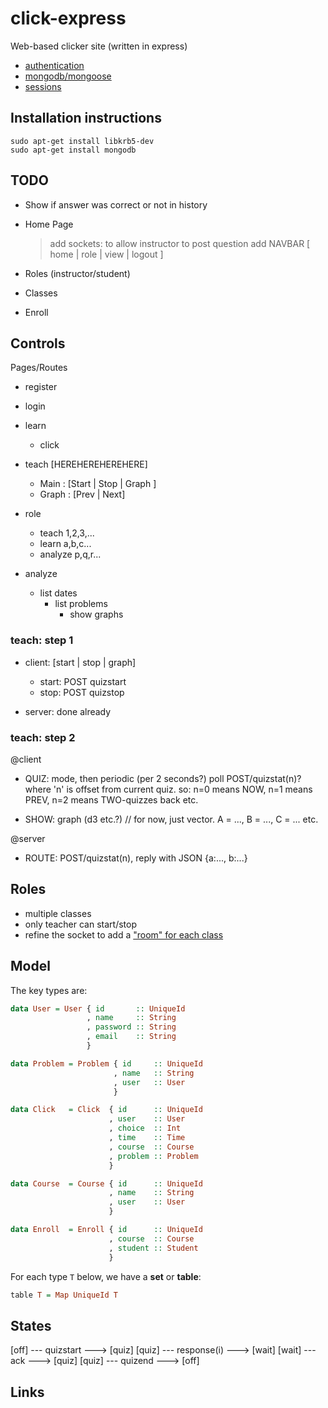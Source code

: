# click-express

Web-based clicker site (written in express)

+ [authentication][1]
+ [mongodb/mongoose][3]
+ [sessions][4]

## Installation instructions

    sudo apt-get install libkrb5-dev
    sudo apt-get install mongodb

## TODO

+ Show if answer was correct or not in history

+ Home Page
   > add sockets: to allow instructor to post question
   > add NAVBAR [ home | role | view | logout ]

+ Roles (instructor/student)

+ Classes

+ Enroll

## Controls

Pages/Routes

+ register  

+ login

+ learn
  * click

+ teach [HEREHEREHEREHERE]

  * Main  : [Start | Stop | Graph ]
  * Graph : [Prev | Next]

+ role
  * teach   1,2,3,...
  * learn   a,b,c...
  * analyze p,q,r...

+ analyze
  * list dates
     * list problems
       * show graphs

### teach: step 1

+ client: [start | stop | graph]
  + start: POST quizstart
  + stop: POST quizstop

+ server: done already

### teach: step 2

@client

+ QUIZ: mode, then periodic (per 2 seconds?) poll POST/quizstat(n)?
        where 'n' is offset from current quiz. so:
        n=0 means NOW,
        n=1 means PREV,
        n=2 means TWO-quizzes back etc.

+ SHOW: graph (d3 etc.?) // for now, just vector. A = ..., B = ..., C = ... etc.

@server

+ ROUTE: POST/quizstat(n), reply with JSON {a:..., b:...}

## Roles

+ multiple classes
+ only teacher can start/stop
+ refine the socket to add a ["room" for each class][5]

## Model

The key types are:

```haskell
data User = User { id       :: UniqueId
                 , name     :: String
                 , password :: String
                 , email    :: String
                 }

data Problem = Problem { id     :: UniqueId
                       , name   :: String
                       , user   :: User
                       }

data Click   = Click  { id      :: UniqueId
                      , user    :: User
                      , choice  :: Int
                      , time    :: Time
                      , course  :: Course
                      , problem :: Problem
                      }

data Course  = Course { id      :: UniqueId
                      , name    :: String
                      , user    :: User
                      }

data Enroll  = Enroll { id      :: UniqueId
                      , course  :: Course
                      , student :: Student
                      }
```

For each type `T` below, we have a **set** or **table**:

```haskell
table T = Map UniqueId T
```
## States

[off]  --- quizstart   ---> [quiz]
[quiz] --- response(i) ---> [wait]
[wait] --- ack         ---> [quiz]
[quiz] --- quizend     ---> [off]

## Links

[1]:https://orchestrate.io/blog/2014/06/26/build-user-authentication-with-node-js-express-passport-and-orchestrate/
[3]:http://passportjs.org
[3]:http://adrianmejia.com/blog/2014/10/01/creating-a-restful-api-tutorial-with-nodejs-and-mongodb/
[4]:https://stormpath.com/blog/everything-you-ever-wanted-to-know-about-node-dot-js-sessions/
[5]:http://stackoverflow.com/questions/17476294/how-to-send-a-message-to-a-particular-client-with-socket-io/17535099#17535099
